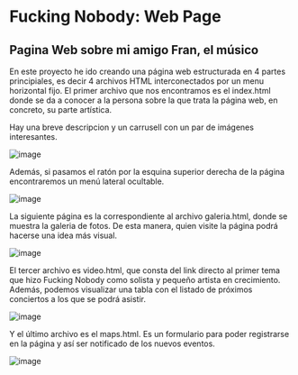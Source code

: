 # Fucking Nobody: Web Page
## Pagina Web sobre mi amigo Fran, el músico

En este proyecto he ido creando una página web estructurada en 4 partes principiales, es decir 4 archivos HTML interconectados por un menu horizontal fijo.
El primer archivo que nos encontramos es el index.html donde se da a conocer a la persona sobre la que trata la página web, en concreto, su parte artística.

Hay una breve descripcion y un carrusell con un par de imágenes interesantes.

![image](https://user-images.githubusercontent.com/114931679/224788981-be8e2a46-d62d-4aeb-bd89-6119f80f5638.png)

Además, si pasamos el ratón por la esquina superior derecha de la página encontraremos un menú lateral ocultable. 

![image](https://user-images.githubusercontent.com/114931679/224790649-9606574b-6b18-457f-8647-bfb5976faf8f.png)

La siguiente página es la correspondiente al archivo galeria.html, donde se muestra la galeria de fotos. De esta manera, quien visite la página podrá hacerse una idea más visual.

![image](https://user-images.githubusercontent.com/114931679/224789079-b41d6c81-4f40-4085-a61f-de489687c8bc.png)

El tercer archivo es video.html, que consta del link directo al primer tema que hizo Fucking Nobody como solista y pequeño artista en crecimiento. Además, podemos visualizar una tabla con el listado de próximos conciertos a los que se podrá asistir.

![image](https://user-images.githubusercontent.com/114931679/224789224-c9998af6-01e6-4795-b516-2bc14d7e2cf0.png)

Y el último archivo es el maps.html. Es un formulario para poder registrarse en la página y así ser notificado de los nuevos eventos.

![image](https://user-images.githubusercontent.com/114931679/224789280-3bfad11d-66b6-491e-820e-35b44ff03e45.png)



